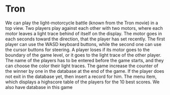 # Tron
We can play the light-motorcycle battle (known from the Tron
movie) in a top view. Two players play against each other with two motors, where each
motor leaves a light trace behind of itself on the display. The motor goes in each seconds
toward the direction, that the player has set recently. The first player can use the WASD
keyboard buttons, while the second one can use the cursor buttons for steering.
A player loses if its motor goes to the boundary of the game level, or it goes to the light
trace of the other player. The name of the players has to be entered before the game starts, and they
can choose the color their light traces. The game increase the counter of the winner by one in the
database at the end of the game. If the player does not exit in the database yet, then insert
a record for him. The menu item, which displays a highscore table of the players for
the 10 best scores.
We also have database in this game
